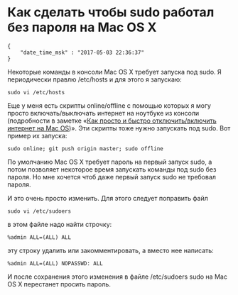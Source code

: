 # Как сделать чтобы sudo работал без пароля на Mac OS X

```
{
    "date_time_msk" : "2017-05-03 22:36:37"
}
```

Некоторые команды в консоли Mac OS X требует запуска под sudo.
Я периодически правлю /etc/hosts и для этого я запускаю:

    sudo vi /etc/hosts

Еще у меня есть скрипты online/offline с помощью
которых я могу просто включать/выключать интернет на
ноутбуке из консоли (подробности в заметке
«[Как просто и быстро отключить/включить интернет на Mac OS](https://ivan.bessarabov.ru/blog/mac-os-internet-switch-on-off))».
Эти скрипты тоже нужно запускать под sudo.
Вот пример их запуска:

    sudo online; git push origin master; sudo offline

По умолчанию Mac OS X требует пароль на первый запуск sudo,
а потом позволяет некоторое время запускать команды под sudo
без пароля. Но мне хочется чтоб даже первый запуск sudo не
требовал пароля.

И это очень просто изменить. Для этого следует поправить файл

    sudo vi /etc/sudoers

в этом файле надо найти строчку:

    %admin ALL=(ALL) ALL

эту строку удалить или закомментировать, а вместо нее написать:

    %admin ALL=(ALL) NOPASSWD: ALL

И после сохранения этого изменения в файле /etc/sudoers sudo на Mac OS X перестанет просить пароль.
